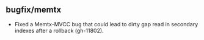 ## bugfix/memtx

* Fixed a Memtx-MVCC bug that could lead to dirty gap read in secondary indexes
  after a rollback (gh-11802).
